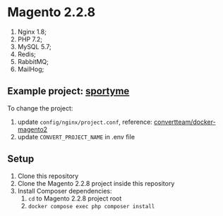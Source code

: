 # Magento 2.2.8

1. Nginx 1.8;
2. PHP 7.2;
3. MySQL 5.7;
4. Redis;
5. RabbitMQ;
6. MailHog;

## Example project: [sportyme](https://convert.atlassian.net/wiki/spaces/DEVOPS/pages/85301190/sportyme.dev.convert.no+demo.convert.no)
To change the project:
1. update `config/nginx/project.conf`, reference: [convertteam/docker-magento2](https://bitbucket.org/convertteam/docker-magento2/src/danil-composer/docker_data/sites-enabled/)
2. update `CONVERT_PROJECT_NAME` in .env file

## Setup
1. Clone this repository
2. Clone the Magento 2.2.8 project inside this repository
3. Install Composer dependencies:
   1. `cd` to Magento 2.2.8 project root
   2. `docker compose exec php composer install`